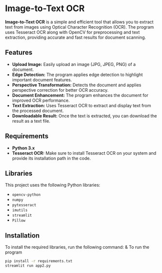 # Image-to-Text OCR

**Image-to-Text OCR** is a simple and efficient tool that allows you to extract text from images using Optical Character Recognition (OCR). The program uses Tesseract OCR along with OpenCV for preprocessing and text extraction, providing accurate and fast results for document scanning.

## Features

- **Upload Image:** Easily upload an image (JPG, JPEG, PNG) of a document.
- **Edge Detection:** The program applies edge detection to highlight important document features.
- **Perspective Transformation:** Detects the document and applies perspective correction for better OCR accuracy.
- **Document Enhancement:** The program enhances the document for improved OCR performance.
- **Text Extraction:** Uses Tesseract OCR to extract and display text from the processed document.
- **Downloadable Result:** Once the text is extracted, you can download the result as a text file.

## Requirements

- **Python 3.x**
- **Tesseract OCR:** Make sure to install Tesseract OCR on your system and provide its installation path in the code.

## Libraries

This project uses the following Python libraries:

- `opencv-python`
- `numpy`
- `pytesseract`
- `imutils`
- `streamlit`
- `Pillow`

## Installation

To install the required libraries, run the following command:
& 
To run the program 
```bash
pip install -r requirements.txt
streamlit run app2.py


